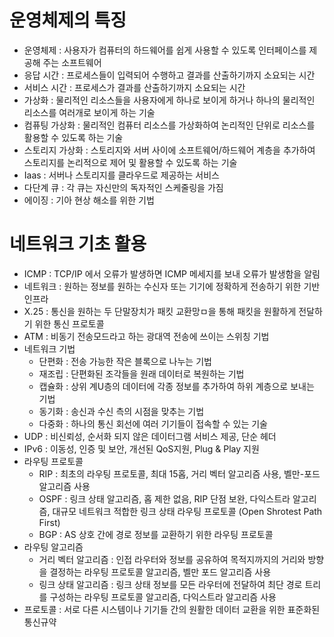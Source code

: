 # 운영체제의 특징
- 운영체제 : 사용자가 컴퓨터의 하드웨어를 쉽게 사용할 수 있도록 인터페이스를 제공해 주는 소프트웨어
- 응답 시간 : 프로세스들이 입력되어 수행하고 결과를 산출하기까지 소요되는 시간
- 서비스 시간 : 프로세스가 결과를 산출하기까지 소요되는 시간
- 가상화 : 물리적인 리소스들을 사용자에게 하나로 보이게 하거나 하나의 물리적인 리소스를 여러개로 보이게 하는 기술
- 컴퓨팅 가상화 : 물리적인 컴퓨터 리소스를 가상화하여 논리적인 단위로 리소스를 활용할 수 있도록 하는 기술
- 스토리지 가상화 : 스토리지와 서버 사이에 소프트웨어/하드웨어 계층을 추가하여 스토리지를 논리적으로 제어 및 활용할 수 있도록 하는 기술
- Iaas : 서버나 스토리지를 클라우드로 제공하는 서비스
- 다단계 큐 : 각 큐는 자신만의 독자적인 스케줄링을 가짐
- 에이징 : 기아 현상 해소를 위한 기법

# 네트워크 기초 활용
- ICMP : TCP/IP 에서 오류가 발생하면 ICMP 메세지를 보내 오류가 발생함을 알림
- 네트워크 : 원하는 정보를 원하는 수신자 또는 기기에 정확하게 전송하기 위한 기반 인프라
- X.25 : 통신을 원하는 두 단말장치가 패킷 교환망ㅁ을 통해 패킷을 원활하게 전달하기 위한 통신 프로토콜
- ATM : 비동기 전송모드라고 하는 광대역 전송에 쓰이는 스위칭 기법
- 네트워크 기법
  - 단편화 : 전송 가능한 작은 블록으로 나누는 기법
  - 재조립 : 단편화된 조각들을 원래 데이터로 복원하는 기법
  - 캡슐화 : 상위 계U층의 데이터에 각종 정보를 추가하여 하위 계층으로 보내는 기법
  - 동기화 : 송신과 수신 측의 시점을 맞추는 기법
  - 다중화 : 하나의 통신 회선에 여러 기기들이 접속할 수 있는 기술
- UDP : 비신뢰성, 순서화 되지 않은 데이터그램 서비스 제공, 단순 헤더
- IPv6 : 이동성, 인증 및 보안, 개선된 QoS지원, Plug & Play 지원
- 라우팅 프로토콜
  - RIP : 최초의 라우팅 프로토콜, 최대 15홉, 거리 벡터 알고리즘 사용, 벨만-포드 알고리즘 사용
  - OSPF : 링크 상태 알고리즘, 홉 제한 없음, RIP 단점 보완, 다익스트라 알고리즘, 대규모 네트워크 적합한 링크 상태 라우팅 프로토콜 (Open Shrotest Path First)
  - BGP : AS 상호 간에 경로 정보를 교환하기 위한 라우팅 프로토콜
- 라우팅 알고리즘
  - 거리 벡터 알고리즘 : 인접 라우터와 정보를 공유하여 목적지까지의 거리와 방향을 결정하는 라우팅 프로토콜 알고리즘, 벨만 포드 알고리즘 사용
  - 링크 상태 알고리즘 : 링크 상태 정보를 모든 라우터에 전달하여 최단 경로 트리를 구성하는 라우팅 프로토콜 알고리즘, 다익스트라 알고리즘 사용
- 프로토콜 : 서로 다른 시스템이나 기기들 간의 원활한 데이터 교환을 위한 표준화된 통신규약

